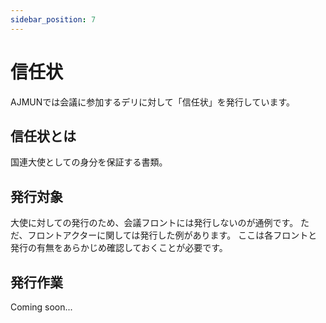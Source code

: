 ```yaml
---
sidebar_position: 7
---
```


# 信任状

AJMUNでは会議に参加するデリに対して「信任状」を発行しています。

## 信任状とは

国連大使としての身分を保証する書類。



## 発行対象

大使に対しての発行のため、会議フロントには発行しないのが通例です。
ただ、フロントアクターに関しては発行した例があります。
ここは各フロントと発行の有無をあらかじめ確認しておくことが必要です。


## 発行作業

Coming soon...
